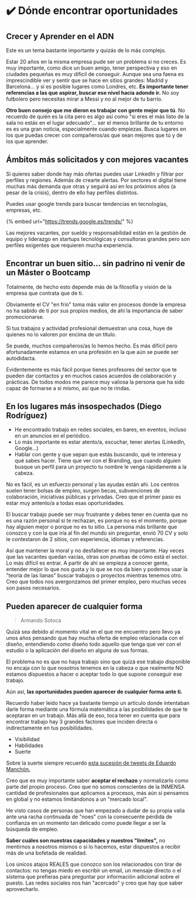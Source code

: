 # ✔️ Dónde encontrar oportunidades

## Crecer y Aprender en el ADN

Este es un tema bastante importante y quizás de lo más complejo.

Estar 20 años en la misma empresa pude ser un  problema si no creces. Es muy importante, como dice un buen amigo, tener perspectiva y eso en ciudades pequeñas es muy difícil de conseguir. Aunque sea una faena es imprescindible ver y sentir que se hace en sitios grandes: Madrid y Barcelona… y si es posible lugares como Londres, etc. **Es importante tener referencias a las que aspirar, buscar ese nivel hacia adonde ir.** No soy futbolero pero necesitas mirar a Messi y no al mejor de tu barrio.

**Otro buen consejo que me dieron es trabajar con gente mejor que tú**. No recuerdo de quién es la cita pero es algo así como "si eres el más listo de la sala no estás en el lugar adecuado"… ser el menos brillante de tu entorno es es una gran noticia, especialmente cuando empiezas. Busca lugares en los que puedas crecer con compañeros/as que sean mejores que tú y de los que aprender.

## Ámbitos más solicitados y con mejores vacantes

Si quieres saber donde hay más ofertas puedes usar LinkedIn y filtrar por perfiles y regiones. Además de crearte alertas. Por sectores el digital tiene muchas más demanda que otras y seguirá así en los próximos años (a pesar de la crisis), dentro de ello hay perfiles distintos.

Puedes usar google trends para buscar tendencias en tecnologías, empresas, etc.

{% embed url="https://trends.google.es/trends/" %}

Las mejores vacantes, por sueldo y responsabilidad están en la gestión de equipo y liderazgo en startups tecnológicas y consultoras grandes pero son perfiles exigentes que requieren mucha experiencia.

## Encontrar un buen sitio… sin padrino ni venir de un Máster o Bootcamp

Totalmente, de hecho esto depende más de la filosofía y visión de la empresa que contrata que de ti.

Obviamente el CV "en frío" toma más valor en procesos donde la empresa no ha sabido de ti por sus propios medios, de ahí la importancia de saber promocionarse.

Si tus trabajos y actividad profesional demuestran una cosa, huye de quienes no lo valoren por encima de un título.

Se puede, muchos compañeros/as lo hemos hecho. Es más difícil pero afortunadamente estamos en una profesión en la que aún se puede ser autodidacta.

Evidentemente es más fácil porque tienes profesores del sector que te pueden dar contactos y en muchos casos acuerdos de colaboración y prácticas. De todos modos me parece muy valiosa la persona que ha sido capaz de formarse a si mismo, así que no te rindas.

## En los lugares más insospechados (Diego Rodríguez)

* He encontrado trabajo en redes sociales, en bares, en eventos, incluso en un anuncios en el periódico.
* Lo más importante es estar atento/a, escuchar, tener alertas (LinkedIn, Google…)
* Hablar con gente y que sepan que estás buscando, qué te interesa y qué sabes hacer. Tiene que ver con el Branding, que cuando alguien busque un perfil para un proyecto tu nombre le venga rápidamente a la cabeza.

No es fácil, es un esfuerzo personal y las ayudas están ahi. Los centros suelen tener bolsas de empleo, surgen becas, subvenciones de colaboración, iniciativas públicas y privadas. Creo que el primer paso es estar muy antento/a a todas esas oportunidades.

El buscar trabajo puede ser muy frustrante y debes tener en cuenta que no es una razón personal si te rechazan, es porque no es el momento, porque hay alguien mejor o porque no es tu sitio. La persona más brillante que conozco y con la que iría al fin del mundo sin preguntar, envió 70 CV y solo le contestaron de 2 sitios, con experiencia, idiomas y referencias.&#x20;

Así que mantener la moral y no desfallecer es muy importante. Hay veces que las vacantes quedan vacías, otras son pruebas de cómo está el sector. Lo más difícil es entrar. A partir de ahí se empieza a conocer gente, entender mejor lo que nos gusta y lo que se nos da bien y podemos usar la "teoría de las lianas" buscar trabajos o proyectos mientras tenemos otro. Creo que todos nos avergonzamos del primer empleo, pero muchas veces son pasos necesarios.

## Pueden aparecer de cualquier forma
> Armando Sotoca
> 
Quizá sea debido al momento vital en el que me encuentro pero llevo ya unos años pensando que hay mucha oferta de empleo relacionada con el diseño, entendiendo como diseño todo aquello que tenga que ver con el estudio o la aplicación del diseño en alguna de sus formas.

El problema no es que no haya trabajo sino que quizá ese trabajo disponible no encaja con lo que nosotros tenemos en la cabeza o que realmente NO estamos dispuestos a hacer o aceptar todo lo que supone conseguir ese trabajo.

Aún así, **las oportunidades pueden aparecer de cualquier forma ante ti.**

Recuerdo haber leído hace ya bastante tiempo un artículo donde intentaban darle forma mediante una fórmula matemática a las posibilidades de que te aceptaran en un trabajo. Más allá de eso, toca tener en cuenta que para encontrar trabajo hay 3 grandes factores que inciden directa o indirectamente en tus posibilidades.

* Visibilidad
* Habilidades
* Suerte

Sobre la suerte siempre recuerdo [esta sucesión de tweets de Eduardo Manchón.](https://twitter.com/eduardomanchon/status/1194432603383902211)

Creo que es muy importante saber **aceptar el rechazo** y normalizarlo como parte del propio proceso. Creo que no somos conscientes de la INMENSA cantidad de profesionales que aplicamos a procesos, más aún si pensamos en global y no estamos limitándonos a un "mercado local".

He visto casos de personas que han empezado a dudar de su propia valía ante una racha continuada de "noes" con la consecuente pérdida de confianza en un momento tan delicado como puede llegar a ser la búsqueda de empleo.

**Saber cuáles son nuestras capacidades y nuestros "límites",** no mentirnos a nosotros mismos o si lo hacemos, estar dispuestos a recibir más de una bofetada de realidad.

Los únicos atajos REALES que conozco son los relacionados con tirar de contactos: no tengas miedo en escribir un email, un mensaje directo o el sistema que prefieras para preguntar por información adicional sobre el puesto. Las redes sociales nos han "acercado" y creo que hay que saber aprovecharlo.



